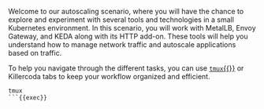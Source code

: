 Welcome to our autoscaling scenario, where you will have the chance to explore and experiment with several tools and technologies in a small Kubernetes environment. In this scenario, you will work with MetalLB, Envoy Gateway, and KEDA along with its HTTP add-on. These tools will help you understand how to manage network traffic and autoscale applications based on traffic.

To help you navigate through the different tasks, you can use [`tmux`{{}}](https://github.com/tmux/tmux/wiki) or Killercoda tabs to keep your workflow organized and efficient.

```
tmux
```{{exec}}
